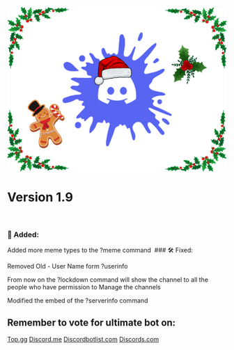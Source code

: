 
<img src="logo/xmas-banner.png" />


# Version 1.9
﻿
### 📂﻿﻿ Added:

<h8>Added more meme types to the ?meme command</h8>
﻿
﻿### 🛠️﻿﻿ Fixed:

<h8>Removed Old - User Name form ?userinfo</h8>

<h8>From now on the ?lockdown command will show the channel to all the people who have permission to  Manage the channels</h8>

<h8>Modified the embed of the ?serverinfo command</h8>
﻿
## Remember to vote for ultimate bot on:
[Top.gg](<https://top.gg/bot/1009106161104072726>)
[Discord.me](<https://discord.me/ultimate-bot>)
[Discordbotlist.com](<https://discordbotlist.com/bots/ultimate-bot-4070>)
[Discords.com](<https://discords.com/bots/bot/1009106161104072726>)

